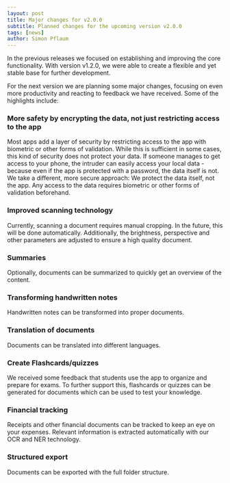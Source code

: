 ```yaml
---
layout: post
title: Major changes for v2.0.0
subtitle: Planned changes for the upcoming version v2.0.0
tags: [news]
author: Simon Pflaum
---
```


In the previous releases we focused on establishing and improving the core functionality.
With version v1.2.0, we were able to create a flexible and yet stable base for further development.

For the next version we are planning some major changes, focusing on even more productivity and reacting to feedback we have received.
Some of the highlights include:

### More safety by encrypting the data, not just restricting access to the app
Most apps add a layer of security by restricting access to the app with biometric or other forms of validation.
While this is sufficient in some cases, this kind of security does not protect your data. 
If someone manages to get access to your phone, the intruder can easily access your local data - because even if the app is protected with a password, the data itself is not.
We take a different, more secure approach: We protect the data itself, not the app. Any access to the data requires biometric or other forms of validation beforehand.

### Improved scanning technology 
Currently, scanning a document requires manual cropping. In the future, this will be done automatically.
Additionally, the brightness, perspective and other parameters are adjusted to ensure a high quality document.

### Summaries
Optionally, documents can be summarized to quickly get an overview of the content.

### Transforming handwritten notes
Handwritten notes can be transformed into proper documents.

### Translation of documents 
Documents can be translated into different languages.

### Create Flashcards/quizzes
We received some feedback that students use the app to organize and prepare for exams.
To further support this, flashcards or quizzes can be generated for documents which can be used to test your knowledge.

### Financial tracking
Receipts and other financial documents can be tracked to keep an eye on your expenses. Relevant information is extracted automatically with our OCR and NER technology.

### Structured export
Documents can be exported with the full folder structure.
